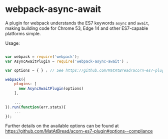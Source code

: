 # webpack-async-await

A plugin for webpack understands the ES7 keywords `async` and `await`, making building code for Chrome 53, Edge 14 and other 
ES7-capable platforms simple.

Usage:

```javascript

var webpack = require('webpack');
var AsyncAwaitPlugin = require('webpack-async-await') ;

var options = { } ; // See https://github.com/MatAtBread/acorn-es7-plugin#options--compliance

webpack({
    plugins: [
      new AsyncAwaitPlugin(options)
    ],
    
    ...
}).run(function(err,stats){
    ...
});

```

Further details on the available options can be found at https://github.com/MatAtBread/acorn-es7-plugin#options--compliance
